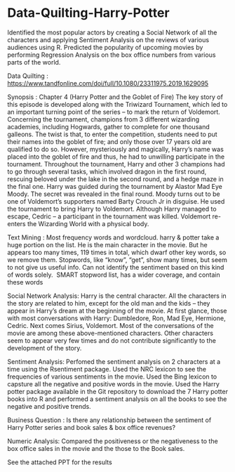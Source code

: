 # Data-Quilting-Harry-Potter
Identified the most popular actors by creating a Social Network of all the characters and applying Sentiment Analysis on the reviews of various audiences using R. Predicted the popularity of upcoming movies by performing Regression Analysis on the box office numbers from various parts of the world. 

Data Quilting : https://www.tandfonline.com/doi/full/10.1080/23311975.2019.1629095

Synopsis : Chapter 4 (Harry Potter and the Goblet of Fire) The key story of this episode is developed along with the Triwizard Tournament, which led to an important turning point of the series – to mark the return of Voldemort. 
Concerning the tournament, champions from 3 different wizarding academies, including Hogwards, gather to complete for one thousand galleons.
The twist is that, to enter the competition, students need to put their names into the goblet of fire; and only those over 17 years old are qualified to do so. However, mysteriously and magically, Harry’s name was placed into the goblet of fire and thus, he had to unwilling participate in the tournament.
Throughout the tournament, Harry and other 3 champions had to go through several tasks, which involved dragon in the first round, rescuing beloved under the lake in the second round, and a hedge maze in the final one. Harry was guided during the tournament by Alastor Mad Eye Moody.
The secret was revealed in the final round. Moody turns out to be one of Voldemort’s supporters named Barty Crouch Jr in disguise. He used the tournament to bring Harry to Voldemort. Although Harry managed to escape, Cedric – a participant in the tournament was killed. Voldemort re-enters the Wizarding World with a physical body.

Text Mining : Most frequency words and wordcloud.
harry & potter take a huge portion on the list. He is the main character in the movie.
But he appears too many times, 119 times in total, which dwarf other key words, so we remove them.
Stopwords, like “know”, “get”, show many times, but seem to not give us useful info. Can not identify the sentiment based on this kind of words solely. 
SMART stopword list, has a wider coverage, and contain these words


Social Network Analysis: Harry is the central character. All the characters in the story are related to him, except for the old man and the kids – they appear in Harry’s dream at the beginning of the movie. 
At first glance, those with most conversations with Harry: Dumbledore, Ron, Mad Eye, Hermione, Cedric. Next comes Sirius, Voldemort. 
Most of the conversations of the movie are among these above-mentioned characters.
Other characters seem to appear very few times and do not contribute significantly to the development of the story.


Sentiment Analysis: Perfomed the sentiment analysis on 2 characters at a time using the Rsentiment package. Used the NRC lexicon to see the frequencies of various sentiments in the movie. Used the Bing lexicon to capsture all the negative and positive words in the movie. Used the Harry potter package available in the Git repository to download the 7 Harry potter books into R and performed a sentiment analysis on all the books to see the negative and positive trends.


Business Question : Is there any relationship between 
the sentiment of Harry Potter series 
and book sales & box office revenues?

Numeric Analysis: Compared the positiveness or the negativeness to the box office sales in the movie and the those to the Book sales. 

See the attached PPT for the results
 
